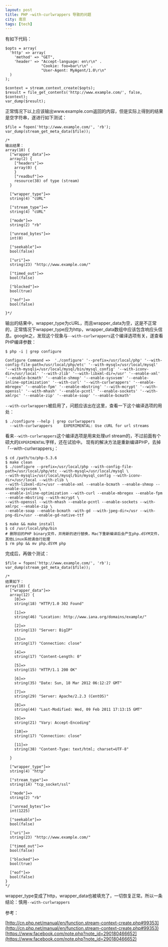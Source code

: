 ```yaml
---
layout: post
title: PHP –with-curlwrappers 导致的问题
city: 南京
tags: [tech]
---
```


有如下代码：

	$opts = array(
	  'http' => array(
	    'method' => "GET",
	    'header' => "Accept-language: en\r\n" . 
					"Cookie: foo=bar\r\n" . 
					"User-Agent: MyAgent/1.0\r\n"
	  )
	);

	$context = stream_context_create($opts);
	$result = file_get_contents('http://www.example.com/', false, $context);
	var_dump($result);

正常情况下以上应该输出www.example.com返回的内容，但是实际上得到的结果是空字符串，遂进行如下测试：

	$file = fopen('http://www.example.com/', 'rb');
	var_dump(stream_get_meta_data($file));

	/*
	输出结果：
	array(10) {
	  ["wrapper_data"]=>
	  array(2) {
	    ["headers"]=>
	    array(0) {
	    }
	    ["readbuf"]=>
	    resource(38) of type (stream)
	  }

	  ["wrapper_type"]=>
	  string(4) "cURL"
	  
	  ["stream_type"]=>
	  string(4) "cURL"

	  ["mode"]=>
	  string(2) "rb"

	  ["unread_bytes"]=>
	  int(0)

	  ["seekable"]=>
	  bool(false)

	  ["uri"]=>
	  string(23) "http://www.example.com/"

	  ["timed_out"]=>
	  bool(false)

	  ["blocked"]=>
	  bool(true)

	  ["eof"]=>
	  bool(false)

	}*/

输出的结果中，wrapper_type为cURL，而且wrapper\_data为空，这是不正常的，正常情况下wrapper\_type应为http，wrapper\_data数组中应该包含响应头信息。google之，发现这个现象与`--with-curlwrappers`这个编译选项有关，遂查看PHP编译参数：

	$ php -i | grep configure

	Configure Command =>  './configure' '--prefix=/usr/local/php' '--with-config-file-path=/usr/local/php/etc' '--with-mysql=/usr/local/mysql' '--with-mysqli=/usr/local/mysql/bin/mysql_config' '--with-iconv-dir=/usr/local' '--with-zlib' '--with-libxml-dir=/usr' '--enable-xml' '--enable-bcmath' '--enable-shmop' '--enable-sysvsem' '--enable-inline-optimization' '--with-curl' '--with-curlwrappers' '--enable-mbregex' '--enable-fpm' '--enable-mbstring' '--with-mcrypt' '--with-openssl' '--with-mhash' '--enable-pcntl' '--enable-sockets' '--with-xmlrpc' '--enable-zip' '--enable-soap' '--enable-bcmath'


`--with-curlwrappers`被启用了，问题应该出在这里，查看一下这个编译选项的用处：

	$ ./configure --help | grep curlwrappers
	  --with-curlwrappers     EXPERIMENTAL: Use cURL for url streams

看来`--with-curlwrappers`这个编译选项是用来处理url stream的，不过前面有个硕大的`EXPERIMENTAL`字样，还在试验中。 现有的解决方法是重新编译PHP，去掉「--with-curlwrappers」：

	$ cd /path/to/php-5.3.6
	$ make clean
	$ ./configure --prefix=/usr/local/php --with-config-file-path=/usr/local/php/etc --with-mysql=/usr/local/mysql \
	--with-mysqli=/usr/local/mysql/bin/mysql_config --with-iconv-dir=/usr/local --with-zlib \
	--with-libxml-dir=/usr --enable-xml --enable-bcmath --enable-shmop --enable-sysvsem \
	--enable-inline-optimization --with-curl --enable-mbregex --enable-fpm  --enable-mbstring --with-mcrypt \
	--with-openssl --with-mhash --enable-pcntl --enable-sockets --with-xmlrpc --enable-zip \
	--enable-soap --enable-bcmath -with-gd --with-jpeg-dir=/usr --with-png-dir=/usr --enable-gd-native-ttf

	$ make && make install
	$ cd /usr/local/php/bin
	# 删除旧的PHP binary文件，并用新的进行替换，Mac下重新编译后会产生php.dSYM文件，其他Linux系统请自行处理
	$ rm php && mv php.dSYM php 

完成后，再做个测试：

	$file = fopen('http://www.example.com/', 'rb');
	var_dump(stream_get_meta_data($file));

	/*
	结果如下：
	array(10) {
	  ["wrapper_data"]=>
	  array(12) {
	    [0]=>
	    string(18) "HTTP/1.0 302 Found"

	    [1]=>
	    string(46) "Location: http://www.iana.org/domains/example/"

	    [2]=>
	    string(13) "Server: BigIP"

	    [3]=>
	    string(17) "Connection: close"

	    [4]=>
	    string(17) "Content-Length: 0"

	    [5]=>
	    string(15) "HTTP/1.1 200 OK"

	    [6]=>
	    string(35) "Date: Sun, 18 Mar 2012 06:12:27 GMT"

	    [7]=>
	    string(29) "Server: Apache/2.2.3 (CentOS)"

	    [8]=>
	    string(44) "Last-Modified: Wed, 09 Feb 2011 17:13:15 GMT"

	    [9]=>
	    string(21) "Vary: Accept-Encoding"

	    [10]=>
	    string(17) "Connection: close"

	    [11]=>
	    string(38) "Content-Type: text/html; charset=UTF-8"

	  }

	  ["wrapper_type"]=>
	  string(4) "http"

	  ["stream_type"]=>
	  string(14) "tcp_socket/ssl"

	  ["mode"]=>
	  string(2) "rb"

	  ["unread_bytes"]=>
	  int(1225)

	  ["seekable"]=>
	  bool(false)

	  ["uri"]=>
	  string(23) "http://www.example.com/"

	  ["timed_out"]=>
	  bool(false)

	  ["blocked"]=>
	  bool(true)

	  ["eof"]=>
	  bool(false)
	}
	*/

wrapper\_type变成了http，wrapper_data也被填充了，一切恢复正常。所以一条结论：慎用`--with-curlwrappers`

参考：

[http://cn.php.net/manual/en/function.stream-context-create.php#99353](http://cn.php.net/manual/en/function.stream-context-create.php#99353)
[https://www.facebook.com/note.php?note_id=290180466652](https://www.facebook.com/note.php?note_id=290180466652)
